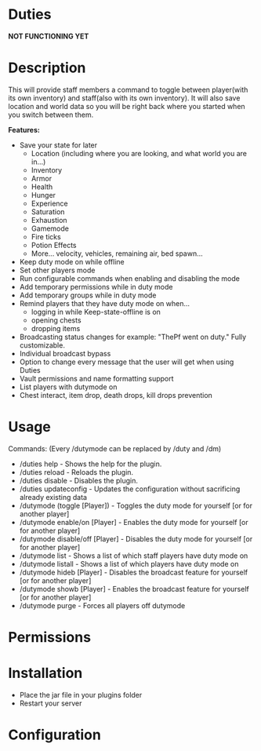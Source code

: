 # Duties

**NOT FUNCTIONING YET**

# Description

This will provide staff members a command to toggle between player(with its own inventory) and staff(also with its own inventory). It will also save location and world data so you will be right back where you started when you switch between them.


**Features:**

- Save your state for later
  - Location (including where you are looking, and what world you are in...)
  - Inventory
  - Armor
  - Health
  - Hunger
  - Experience
  - Saturation
  - Exhaustion
  - Gamemode
  - Fire ticks
  - Potion Effects
  - More... velocity, vehicles, remaining air, bed spawn...
- Keep duty mode on while offline
- Set other players mode
- Run configurable commands when enabling and disabling the mode
- Add temporary permissions while in duty mode
- Add temporary groups while in duty mode
- Remind players that they have duty mode on when...
  - logging in while Keep-state-offline is on
  - opening chests
  - dropping items
- Broadcasting status changes for example: "ThePf went on duty." Fully customizable.
- Individual broadcast bypass
- Option to change every message that the user will get when using Duties
- Vault permissions and name formatting support
- List players with dutymode on
- Chest interact, item drop, death drops, kill drops prevention

# Usage

Commands: (Every /dutymode can be replaced by /duty and /dm)

- /duties help - Shows the help for the plugin.
- /duties reload - Reloads the plugin.
- /duties disable - Disables the plugin.
- /duties updateconfig - Updates the configuration without sacrificing already existing data
- /dutymode (toggle [Player]) - Toggles the duty mode for yourself [or for another player]
- /dutymode enable/on [Player] - Enables the duty mode for yourself [or for another player]
- /dutymode disable/off [Player] - Disables the duty mode for yourself [or for another player]
- /dutymode list - Shows a list of which staff players have duty mode on
- /dutymode listall - Shows a list of which players have duty mode on
- /dutymode hideb [Player] - Disables the broadcast feature for yourself [or for another player]
- /dutymode showb [Player] - Enables the broadcast feature for yourself [or for another player]
- /dutymode purge - Forces all players off dutymode

# Permissions



# Installation

- Place the jar file in your plugins folder
- Restart your server


# Configuration


